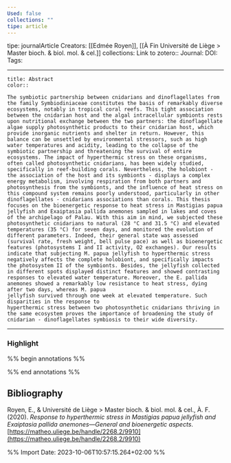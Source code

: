 ```yaml
---
Used: false
collections: ""
tipe: article
---
```

tipe: journalArticle
Creators: [[Edmée Royen]], [[À Fin Université de Liège > Master bioch. & biol. mol. & cel.]]
collections: 
Link to zotero:: 
Journal: 
DOI: 
Tags: 

---
```ad-note
title: Abstract
color:: 

The symbiotic partnership between cnidarians and dinoflagellates from the family Symbiodiniaceae constitutes the basis of remarkably diverse ecosystems, notably in tropical coral reefs. This tight association between the cnidarian host and the algal intracellular symbionts rests upon nutritional exchange between the two partners: the dinoflagellate algae supply photosynthetic products to their cnidarian host, which provide inorganic nutrients and shelter in return. However, this balance can be unsettled by environmental stressors, such as high water temperatures and acidity, leading to the collapse of the symbiotic partnership and threatening the survival of entire ecosystems. The impact of hyperthermic stress on these organisms, often called photosynthetic cnidarians, has been widely studied, specifically in reef-building corals. Nevertheless, the holobiont - the association of the host and its symbionts - displays a complex energy metabolism, involving respiration from both partners and photosynthesis from the symbionts, and the influence of heat stress on this compound system remains poorly understood, particularly in other dinoflagellates - cnidarians associations than corals. This thesis focuses on the bioenergetic response to heat stress in Mastigias papua jellyfish and Exaiptasia pallida anemones sampled in lakes and coves of the archipelago of Palau. With this aim in mind, we subjected these photosynthetic cnidarians to natural (28 °C and 31.5 °C) and elevated temperatures (35 °C) for seven days, and monitored the evolution of different parameters. Indeed, their general state was assessed (survival rate, fresh weight, bell pulse pace) as well as bioenergetic features (photosystems I and II activity, O2 exchanges). Our results indicate that subjecting M. papua jellyfish to hyperthermic stress negatively affects the complete holobiont, and specifically impacts the photosystem II of the symbionts. Besides, the jellyfish collected in different spots displayed distinct features and showed contrasting responses to elevated water temperature. Moreover, the E. pallida anemones showed a remarkably low resistance to heat stress, dying after two days, whereas M. papua  
jellyfish survived through one week at elevated temperature. Such disparities in the response to 
hyperthermic stress between two photosynthetic cnidarians thriving in the same ecosystem proves the importance of broadening the study of cnidarian - dinoflagellates symbiosis to their wide diversity.

```

---
### Highlight

%% begin annotations %%

%% end annotations %%

## Bibliography

Royen, E., & Université de Liège > Master bioch. & biol. mol. & cel., À. F. (2020). _Response to hyperthermic stress in Mastigias papua jellyfish and Exaiptasia pallida anemones—General and bioenergetic aspects_. [https://matheo.uliege.be/handle/2268.2/9910](https://matheo.uliege.be/handle/2268.2/9910)

%% Import Date: 2023-10-06T10:57:15.264+02:00 %%
